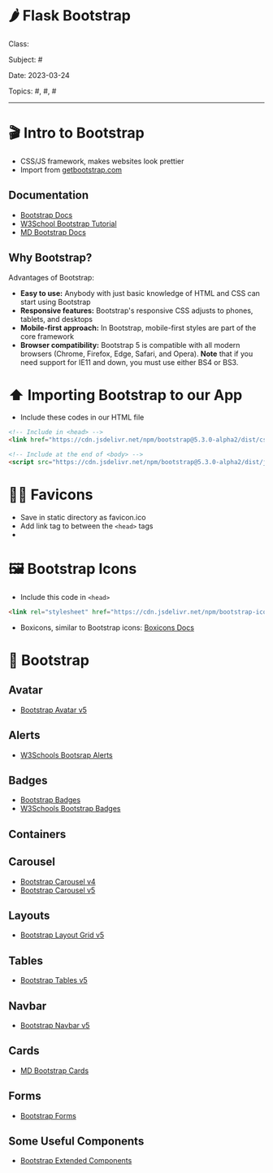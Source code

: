 # 🌶️ Flask Bootstrap
Class: <a href=""> </a>

Subject: #

Date: 2023-03-24

Topics: #, #, # 

---
# 🎬 Intro to Bootstrap
- CSS/JS framework, makes websites look prettier
- Import from [getbootstrap.com](https://getbootstrap.com/)

## Documentation
- [Bootstrap Docs](https://getbootstrap.com/docs/5.3/getting-started/introduction/)
- [W3School Bootstrap Tutorial](https://www.w3schools.com/bootstrap/)
- [MD Bootstrap Docs](https://mdbootstrap.com/docs/)

## Why Bootstrap?
Advantages of Bootstrap:
- **Easy to use:** Anybody with just basic knowledge of HTML and CSS can start using Bootstrap
- **Responsive features:** Bootstrap's responsive CSS adjusts to phones, tablets, and desktops
- **Mobile-first approach:** In Bootstrap, mobile-first styles are part of the core framework
- **Browser compatibility:** Bootstrap 5 is compatible with all modern browsers (Chrome, Firefox, Edge, Safari, and Opera). **Note** that if you need support for IE11 and down, you must use either BS4 or BS3.

# ⬆️ Importing Bootstrap to our App
- Include these codes in our HTML file
```html
<!-- Include in <head> -->
<link href="https://cdn.jsdelivr.net/npm/bootstrap@5.3.0-alpha2/dist/css/bootstrap.min.css" rel="stylesheet" integrity="sha384-aFq/bzH65dt+w6FI2ooMVUpc+21e0SRygnTpmBvdBgSdnuTN7QbdgL+OapgHtvPp" crossorigin="anonymous">
```

```html
<!-- Include at the end of <body> -->
<script src="https://cdn.jsdelivr.net/npm/bootstrap@5.3.0-alpha2/dist/js/bootstrap.bundle.min.js" integrity="sha384-qKXV1j0HvMUeCBQ+QVp7JcfGl760yU08IQ+GpUo5hlbpg51QRiuqHAJz8+BrxE/N" crossorigin="anonymous"></script>
```

# 🧑‍🎨 Favicons
- Save in static directory as favicon.ico
- Add link tag to between the `<head>` tags
- <link rel="shortcut icon" href="{{ url_for('static', filename='favicon.ico') }}">

# 🖼️ Bootstrap Icons
- Include this code in `<head>`
```html
<link rel="stylesheet" href="https://cdn.jsdelivr.net/npm/bootstrap-icons@1.10.3/font/bootstrap-icons.css">
```

- Boxicons, similar to Bootstrap icons: [Boxicons Docs](https://boxicons.com/usage)

# 🥾 Bootstrap 
## Avatar
- [Bootstrap Avatar v5](https://mdbootstrap.com/docs/standard/extended/avatar/)

## Alerts
- [W3Schools Bootsrap Alerts](https://www.w3schools.com/bootstrap/bootstrap_alerts.asp)

## Badges
- [Bootstrap Badges](https://getbootstrap.com/docs/4.0/components/badge/)
- [W3Schools Bootstrap Badges](https://www.w3schools.com/bootstrap/bootstrap_badges_labels.asp)

## Containers

## Carousel
- [Bootstrap Carousel v4](https://mdbootstrap.com/docs/b4/jquery/javascript/carousel/)
- [Bootstrap Carousel v5](https://mdbootstrap.com/docs/standard/components/carousel/)

## Layouts
- [Bootstrap Layout Grid v5](https://mdbootstrap.com/docs/standard/layout/grid/)

## Tables
- [Bootstrap Tables v5](https://getbootstrap.com/docs/5.3/content/tables/)

## Navbar
- [Bootstrap Navbar v5](https://getbootstrap.com/docs/5.3/components/navbar/)

## Cards
- [MD Bootstrap Cards](https://mdbootstrap.com/docs/standard/components/cards/)

## Forms
- [Bootstrap Forms](https://getbootstrap.com/docs/4.4/components/forms/)

## Some Useful Components
- [Bootstrap Extended Components](https://mdbootstrap.com/docs/standard/extended/)